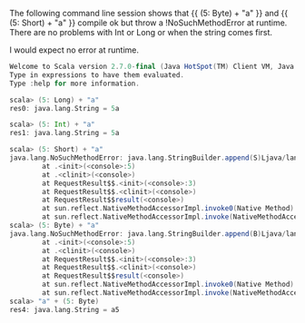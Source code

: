 The following command line session shows that
 {{ (5: Byte) + "a" }}
and
 {{ (5: Short) + "a" }}
compile ok but throw a !NoSuchMethodError at runtime.  There are no problems with Int or Long or when the string comes first.

I would expect no error at runtime.

```scala
Welcome to Scala version 2.7.0-final (Java HotSpot(TM) Client VM, Java 1.6.0_03).
Type in expressions to have them evaluated.
Type :help for more information.

scala> (5: Long) + "a"
res0: java.lang.String = 5a

scala> (5: Int) + "a"
res1: java.lang.String = 5a

scala> (5: Short) + "a"
java.lang.NoSuchMethodError: java.lang.StringBuilder.append(S)Ljava/lang/StringBuilder;
        at .<init>(<console>:5)
        at .<clinit>(<console>)
        at RequestResult$$.<init>(<console>:3)
        at RequestResult$$.<clinit>(<console>)
        at RequestResult$$result(<console>)
        at sun.reflect.NativeMethodAccessorImpl.invoke0(Native Method)
        at sun.reflect.NativeMethodAccessorImpl.invoke(NativeMethodAccessorImp...
scala> (5: Byte) + "a"
java.lang.NoSuchMethodError: java.lang.StringBuilder.append(B)Ljava/lang/StringBuilder;
        at .<init>(<console>:5)
        at .<clinit>(<console>)
        at RequestResult$$.<init>(<console>:3)
        at RequestResult$$.<clinit>(<console>)
        at RequestResult$$result(<console>)
        at sun.reflect.NativeMethodAccessorImpl.invoke0(Native Method)
        at sun.reflect.NativeMethodAccessorImpl.invoke(NativeMethodAccessorImp...
scala> "a" + (5: Byte)
res4: java.lang.String = a5

```
